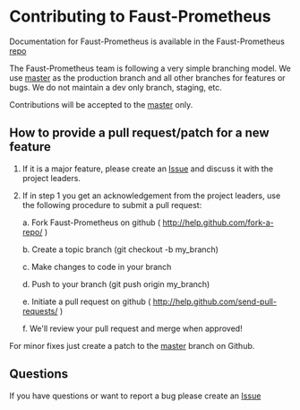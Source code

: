 # Contributing to Faust-Prometheus

Documentation for Faust-Prometheus is available in the Faust-Prometheus [repo]( https://github.com/woodmac/Faust-Prometheus/README.md )

The Faust-Prometheus team is following a very simple branching model.  We use [master](https://github.com/woodmac/Faust-Prometheus/tree/master) as the production branch and all other branches for features or bugs. We do not maintain a dev only branch, staging, etc.  

Contributions will be accepted to the [master](https://github.com/woodmac/Faust-Prometheus/tree/master) only.

## How to provide a pull request/patch for a new feature

1. If it is a major feature, please create an [Issue]( https://github.com/woodmac/Faust-Prometheus/issues ) and discuss it with the project leaders. 

2. If in step 1 you get an acknowledgement from the project leaders, use the
   following procedure to submit a pull request:

    a. Fork Faust-Prometheus on github ( http://help.github.com/fork-a-repo/ )

    b. Create a topic branch (git checkout -b my_branch)
    
    c. Make changes to code in your branch

    d. Push to your branch (git push origin my_branch)

    e. Initiate a pull request on github ( http://help.github.com/send-pull-requests/ )

    f. We'll review your pull request and merge when approved!

For minor fixes just create a patch to the [master]( https://github.com/woodmac/Faust-Prometheus/tree/master ) branch on Github.

## Questions

If you have questions or want to report a bug please create an [Issue]( https://github.com/woodmac/Faust-Prometheus/issues)
